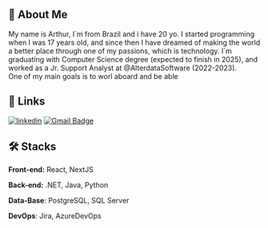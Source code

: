 
## 🚀 About Me

My name is Arthur, I´m from Brazil and i have 20 yo. 
I started programming when I was 17 years old, and since then I have dreamed of making the world a better place through one of my passions, which is technology. I´m graduating with Computer Science degree (expected to finish in 2025), and worked as a Jr. Support Analyst at @AlterdataSoftware (2022-2023).         
One of my main goals is to worl aboard and be able 



## 🔗 Links

[![linkedin](https://img.shields.io/badge/linkedin-0A66C2?style=for-the-badge&logo=linkedin&logoColor=white)](https://www.linkedin.com/in/arthcc)
[![Gmail Badge](https://img.shields.io/badge/-arthurdaconceicaocunha@gmail.com-006bed?style=flat-square&logo=Gmail&logoColor=white&link=mailto:SEU-EMAIL)](mailto:arthurdaconceicaocunha@gmail.com)



## 🛠 Stacks

**Front-end:** React, NextJS

**Back-end:** .NET, Java, Python

**Data-Base**: PostgreSQL, SQL Server

**DevOps**: Jira, AzureDevOps

